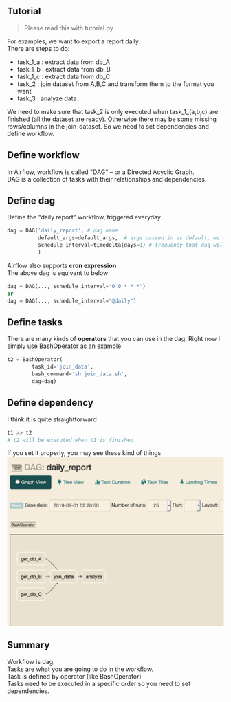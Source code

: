 Tutorial
------------
> Please read this with tutorial.py

For examples, we want to export a report daily.
<br>
There are steps to do:
- task_1_a : extract data from db_A
- task_1_b : extract data from db_B
- task_1_c : extract data from db_C
- task_2 : join dataset from A,B,C and transform them to the format you want
- task_3 : analyze data

We need to make sure that task_2 is only executed when task_1_(a,b,c) are finished (all the dataset are ready).
Otherwise there may be some missing rows/columns in the join-dataset.
So we need to set dependencies and define workflow.

Define workflow
------------
In Airflow, workflow is called "DAG" – or a Directed Acyclic Graph.
<br>
DAG is a collection of tasks with their relationships and dependencies.


Define dag
------------
Define the "daily report" workflow, triggered everyday
```python
dag = DAG('daily_report', # dag name
          default_args=default_args,  # args passed in as default, we will dive into them later
          schedule_interval=timedelta(days=1) # frequency that dag will be executed
          )
```
Airflow also supports **cron expression**
<br>
The above dag is equivant to below
```python
dag = DAG(..., schedule_interval='0 0 * * *')
or
dag = DAG(..., schedule_interval="@daily")
```


Define tasks
------------
There are many kinds of **operators** that you can use in the dag.
Right now I simply use BashOperator as an example
```python
t2 = BashOperator(
        task_id='join_data',
        bash_command='sh join_data.sh',
        dag=dag)
```

Define dependency
------------
I think it is quite straightforward
```python
t1 >> t2
# t2 will be executed when t1 is finished
```

If you set it properly, you may see these kind of things
![image](imgs/dag.png)

Summary
------------
Workflow is dag.
<br>
Tasks are what you are going to do in the workflow.
<br>
Task is defined by operator (like BashOperator)
<br>
Tasks need to be executed in a specific order so you need to set dependencies.
